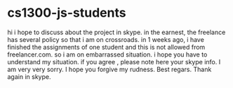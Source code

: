 # cs1300-js-students
hi
i hope to discuss about the project in skype.
in the earnest, the freelance has several policy so that i am on crossroads.
in 1 weeks ago, i have finished the assignments of one student and this is not allowed from freelancer.com.
so i am on embarrassed situation.
i hope you have to understand my situation.
if you agree , please note here your skype info.
I am very very sorry.
I hope you forgive my rudness.
Best regars.
Thank again in skype.
